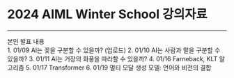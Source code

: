 # 2024 AIML Winter School 강의자료
<hr/>
본인 발표 내용<br/>  
1. 01/09 AI는 꽃을 구분할 수 있을까? (업로드)
2. 01/10 AI는 사람과 말을 구분할 수 있을까?
3. 01/11 AI는 거장의 화풍을 따라할 수 있을까?
4. 01/16 Farneback, KLT 알고리즘
5. 01/17 Transformer
6. 01/19 멀티 모달 생성 모델: 언어와 비전의 결합
